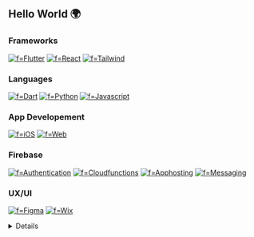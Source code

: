 ## Hello World 🌍

### Frameworks
[![f=Flutter](https://img.shields.io/badge/flutter-FFA9D4?style=for-the-badge&logo=flutter)](https://github.com/fatima2003)
[![f=React](https://img.shields.io/badge/react-FF69B4?style=for-the-badge&logo=react)](https://github.com/fatima2003)
[![f=Tailwind](https://img.shields.io/badge/tailwindcss-FFA9D4?style=for-the-badge&logo=tailwindcss)](https://github.com/fatima2003)

### Languages
[![f=Dart](https://img.shields.io/badge/dart-FFA9D4?style=for-the-badge&logo=dart)](https://github.com/fatima2003)
[![f=Python](https://img.shields.io/badge/python-FF69B4?style=for-the-badge&logo=python)](https://github.com/fatima2003)
[![f=Javascript](https://img.shields.io/badge/javascript-FFA9D4?style=for-the-badge&logo=javascript)](https://github.com/fatima2003)

### App Developement
[![f=iOS](https://img.shields.io/badge/ios-FFA9D4?style=for-the-badge&logo=ios)](https://github.com/fatima2003)
[![f=Web](https://img.shields.io/badge/web-FF69B4?style=for-the-badge&logo=internetcomputer)](https://github.com/fatima2003)

### Firebase
[![f=Authentication](https://img.shields.io/badge/authentication-FFA9D4?style=for-the-badge&logo=firebase)](https://github.com/fatima2003)
[![f=Cloudfunctions](https://img.shields.io/badge/Cloudfunctions-FF69B4?style=for-the-badge&logo=firebase)](https://github.com/fatima2003)
[![f=Apphosting](https://img.shields.io/badge/Apphosting-FFA9D4?style=for-the-badge&logo=firebase)](https://github.com/fatima2003)
[![f=Messaging](https://img.shields.io/badge/Messaging-FF69B4?style=for-the-badge&logo=firebase)](https://github.com/fatima2003)

### UX/UI
[![f=Figma](https://img.shields.io/badge/figma-FFA9D4?style=for-the-badge&logo=figma)](https://github.com/fatima2003)
[![f=Wix](https://img.shields.io/badge/wix-FF69B4?style=for-the-badge&logo=wix)](https://github.com/fatima2003)

<details>
<p align="center">

#### Some of my hosted works
###### Kreckle Foods, a confectionery wholesaler
<a href=https://www.krecklefoods.com>
  Kreckle Foods
</a>

###### Waqt, dispalys salaah times for mosques in Harare
<a href=https://masjid2024-79d97.web.app>
  Waqt
</a>

###### Waqt Logo, designed in Figma
https://www.figma.com/proto/jS63p8uYMBpUvObFxJu05b/Logo-Design?node-id=305-45&t=I9uQunrXf5tUoQyF-1

</details>

